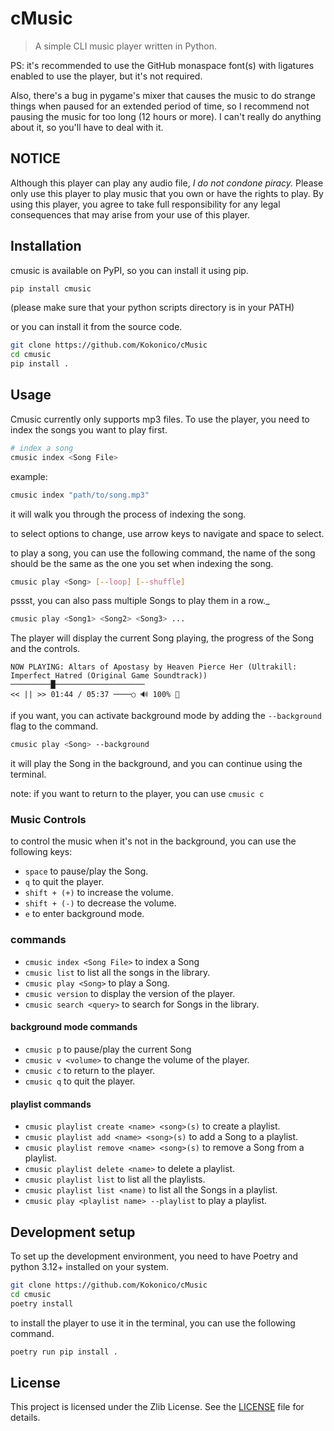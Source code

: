 # cMusic
> A simple CLI music player written in Python.

PS: it's recommended to use the GitHub monaspace font(s) with ligatures enabled to use the player, but it's not required.

Also, there's a bug in pygame's mixer that causes the music to do strange things when paused for an extended period of time, so I recommend not pausing the music for too long (12 hours or more). I can't really do anything about it, so you'll have to deal with it.

## NOTICE
Although this player can play any audio file, *I do not condone piracy.* Please only use this player to play music that you own or have the rights to play. By using this player, you agree to take full responsibility for any legal consequences that may arise from your use of this player.

## Installation

cmusic is available on PyPI, so you can install it using pip.

```sh
pip install cmusic
```

(please make sure that your python scripts directory is in your PATH)

or you can install it from the source code.

```sh
git clone https://github.com/Kokonico/cMusic
cd cmusic
pip install .
```

<!-- also not implemented yet. -->
<!--
or if you're on macOS, you can use Homebrew to install it.

```sh
brew tap Kokonico/tap
brew install cmusic
```
-->

## Usage

Cmusic currently only supports mp3 files. To use the player, you need to index the songs you want to play first.

```sh
# index a song
cmusic index <Song File>
```

example:

```sh
cmusic index "path/to/song.mp3"
```

it will walk you through the process of indexing the song.

to select options to change, use arrow keys to navigate and space to select.

to play a song, you can use the following command, the name of the song should be the same as the one you set when indexing the song.

```sh
cmusic play <Song> [--loop] [--shuffle]

```

pssst, you can also pass multiple Songs to play them in a row._

```sh
cmusic play <Song1> <Song2> <Song3> ...
```

The player will display the current Song playing, the progress of the Song and the controls.
```
NOW PLAYING: Altars of Apostasy by Heaven Pierce Her (Ultrakill: Imperfect Hatred (Original Game Soundtrack))
─────────█────────────────────
<< || >> 01:44 / 05:37 ────○ 🔊 100% 🔁
```


if you want, you can activate background mode by adding the `--background` flag to the command.
```sh
cmusic play <Song> --background
```
it will play the Song in the background, and you can continue using the terminal.

note: if you want to return to the player, you can use `cmusic c`


### Music Controls

to control the music when it's not in the background, you can use the following keys:
- `space` to pause/play the Song.
- `q` to quit the player.
- `shift + (+)` to increase the volume.
- `shift + (-)` to decrease the volume.
- `e` to enter background mode.

### commands

- `cmusic index <Song File>` to index a Song
- `cmusic list` to list all the songs in the library.
- `cmusic play <Song>` to play a Song.
- `cmusic version` to display the version of the player.
- `cmusic search <query>` to search for Songs in the library.

<!-- comment this out for now until I implement it. -->

#### background mode commands

- `cmusic p` to pause/play the current Song
- `cmusic v <volume>` to change the volume of the player.
- `cmusic c` to return to the player.
- `cmusic q` to quit the player.

#### playlist commands

- `cmusic playlist create <name> <song>(s)` to create a playlist.
- `cmusic playlist add <name> <song>(s)` to add a Song to a playlist.
- `cmusic playlist remove <name> <song>(s)` to remove a Song from a playlist.
- `cmusic playlist delete <name>` to delete a playlist.
- `cmusic playlist list` to list all the playlists.
- `cmusic playlist list <name)` to list all the Songs in a playlist.
- `cmusic play <playlist name> --playlist` to play a playlist.

## Development setup

To set up the development environment, you need to have Poetry and python 3.12+ installed on your system.

```sh
git clone https://github.com/Kokonico/cMusic
cd cmusic
poetry install
```

to install the player to use it in the terminal, you can use the following command.

```sh
poetry run pip install .
```

## License

This project is licensed under the Zlib License. See the [LICENSE](LICENSE) file for details.
 
